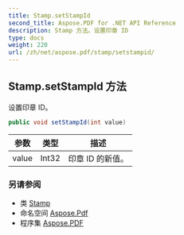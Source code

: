 ```yaml
---
title: Stamp.setStampId
second_title: Aspose.PDF for .NET API Reference
description: Stamp 方法。设置印章 ID
type: docs
weight: 220
url: /zh/net/aspose.pdf/stamp/setstampid/
---
```

## Stamp.setStampId 方法

设置印章 ID。

```csharp
public void setStampId(int value)
```

| 参数 | 类型 | 描述 |
| --- | --- | --- |
| value | Int32 | 印章 ID 的新值。 |

### 另请参阅

* 类 [Stamp](../)
* 命名空间 [Aspose.Pdf](../../../aspose.pdf/)
* 程序集 [Aspose.PDF](../../../)